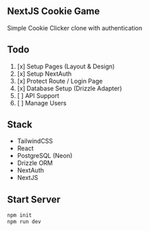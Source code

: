 ## NextJS Cookie Game
Simple Cookie Clicker clone with authentication

## Todo

1. [x] Setup Pages (Layout & Design)
2. [x] Setup NextAuth
3. [x] Protect Route / Login Page
4. [x] Database Setup (Drizzle Adapter)
5. [ ] API Support
6. [ ] Manage Users

## Stack
- TailwindCSS
- React
- PostgreSQL (Neon)
- Drizzle ORM
- NextAuth
- NextJS

## Start Server
```bash
npm init
npm run dev
```